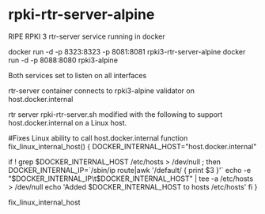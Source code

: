 # rpki-rtr-server-alpine
RIPE RPKI 3 rtr-server service running in docker

docker run -d -p 8323:8323 -p 8081:8081 rpki3-rtr-server-alpine
docker run -d -p 8088:8080 rpki3-alpine

Both services set to listen on all interfaces

rtr-server container connects to rpki3-alpine validator on host.docker.internal

rtr server rpki-rtr-server.sh modified with the following to support host.docker.internal on a Linux host.

#Fixes Linux ability to call host.docker.internal
function fix_linux_internal_host() {
  DOCKER_INTERNAL_HOST="host.docker.internal"

  if ! grep $DOCKER_INTERNAL_HOST /etc/hosts > /dev/null ; then
    DOCKER_INTERNAL_IP=`/sbin/ip route|awk '/default/ { print $3 }'`
    echo -e "$DOCKER_INTERNAL_IP\t$DOCKER_INTERNAL_HOST" | tee -a /etc/hosts > /dev/null
    echo 'Added $DOCKER_INTERNAL_HOST to hosts /etc/hosts'
  fi
}

fix_linux_internal_host
